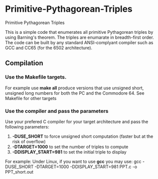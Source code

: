 # Primitive-Pythagorean-Triples
Primitive Pythagorean Triples

This is a simple code that enumerates all primitive Pythagorean triples by using Barning's theorem.
The triples are enumarate in breadth-first order.
The code can be built by any standard ANSI-complyant compiler such as GCC and CC65 (for the 6502 architecture).

## Compilation

### Use the Makefile targets.
For example use
**make all** produce versions that use unsigned short, unsigned long numbers for both the PC and the Commodore 64.
See Makefile for other targets

### Use the compiler and pass the parameters

Use your prefered C compiler for your target architecture and pass the following parameters:
1. **-DUSE_SHORT** to force unsigned short computation (faster but at the risk of overflow) 
2. **-DTARGET=1000** to set the number of triples to compute
3. **-DDISPLAY_START=981** to set the initial triple to display

For example:
Under Linux, if you want to use **gcc** you may use:
gcc -DUSE_SHORT -DTARGET=1000 -DDISPLAY_START=981 PPT.c -o PPT_short.out


